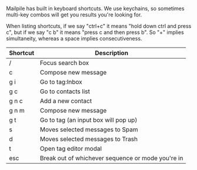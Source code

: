Mailpile has built in keyboard shortcuts. We use keychains, so sometimes multi-key combos will get you results you're looking for.

When listing shortcuts, if we say "ctrl+c" it means "hold down ctrl and press c", but if we say "c b" it means "press c and then press b". So "+" implies simultaneity, whereas a space implies consecutiveness. 

| Shortcut | Description                                                              |
| -------- | ------------------------------------------------------------------------ |
|  /       | Focus search box                                                         |
|  c       | Compose new message                                                      |
| g i      | Go to tag:Inbox                                                          |
| g c      | Go to contacts list                                                      |
| g n c    | Add a new contact                                                        |
| g n m    | Compose new message                                                      |
| g t      | Go to tag (an input box will pop up)                                     |
| s        | Moves selected messages to Spam                                          |
| d        | Moves selected messages to Trash                                         |
| t        | Open tag editor modal                                                    |
| esc      | Break out of whichever sequence or mode you're in                        |